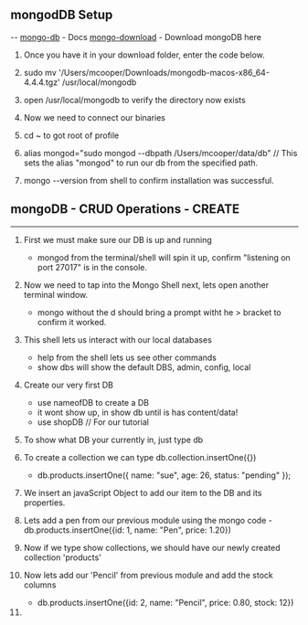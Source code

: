 ## mongodDB Setup
--
[mongo-db](https://docs.mongodb.com/manual/tutorial/install-mongodb-on-os-x/) - Docs
[mongo-download](https://fastdl.mongodb.org/osx/mongodb-macos-x86_64-4.4.4.tgz) - Download mongoDB here


1. Once you have it in your download folder, enter the code below.

2. sudo mv '/Users/mcooper/Downloads/mongodb-macos-x86_64-4.4.4.tgz' /usr/local/mongodb

3. open /usr/local/mongodb to verify the directory now exists

4. Now we need to connect our binaries

5. cd ~ to got root of profile

6. alias mongod="sudo mongod --dbpath /Users/mcooper/data/db"  // This sets the alias "mongod" to run our db from the specified path.

7. mongo --version from shell to confirm installation was successful. 


## mongoDB - CRUD Operations - CREATE
---

1. First we must make sure our DB is up and running
    - mongod from the terminal/shell will spin it up, confirm "listening on port 27017" is in the console.

2. Now we need to tap into the Mongo Shell next, lets open another terminal window.
    - mongo   without the d should bring a prompt witht he > bracket to confirm it worked.

3. This shell lets us interact with our local databases
    - help from the shell lets us see other commands
    - show dbs will show the default DBS, admin, config, local

4. Create our very first DB
    - use nameofDB  to create a DB
    - it wont show up, in show db until is has content/data!
    - use shopDB // For our tutorial

5. To show what DB your currently in, just type db

6. To create a collection we can type db.collection.insertOne({}) 
    - db.products.insertOne({
        name: "sue",
        age: 26,
        status: "pending"
    });

7. We insert an javaScript Object to add our item to the DB and its properties.

8. Lets add a pen from our previous module using the mongo code
    -db.products.insertOne({id: 1, name: "Pen", price: 1.20})


9. Now if we type show collections, we should have our newly created collection 'products'

10. Now lets add our 'Pencil' from previous module and add the stock columns
    - db.products.insertOne({id: 2, name: "Pencil", price: 0.80, stock: 12})

11. 